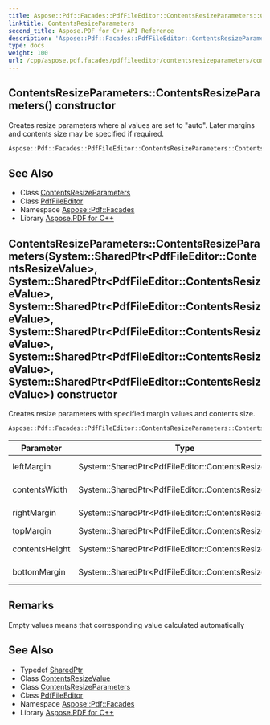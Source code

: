 ```yaml
---
title: Aspose::Pdf::Facades::PdfFileEditor::ContentsResizeParameters::ContentsResizeParameters constructor
linktitle: ContentsResizeParameters
second_title: Aspose.PDF for C++ API Reference
description: 'Aspose::Pdf::Facades::PdfFileEditor::ContentsResizeParameters::ContentsResizeParameters constructor. Creates resize parameters where al values are set to "auto". Later margins and contents size may be specified if required in C++.'
type: docs
weight: 100
url: /cpp/aspose.pdf.facades/pdffileeditor/contentsresizeparameters/contentsresizeparameters/
---
```

## ContentsResizeParameters::ContentsResizeParameters() constructor


Creates resize parameters where al values are set to "auto". Later margins and contents size may be specified if required.

```cpp
Aspose::Pdf::Facades::PdfFileEditor::ContentsResizeParameters::ContentsResizeParameters()
```

## See Also

* Class [ContentsResizeParameters](../)
* Class [PdfFileEditor](../../)
* Namespace [Aspose::Pdf::Facades](../../../)
* Library [Aspose.PDF for C++](../../../../)
## ContentsResizeParameters::ContentsResizeParameters(System::SharedPtr\<PdfFileEditor::ContentsResizeValue\>, System::SharedPtr\<PdfFileEditor::ContentsResizeValue\>, System::SharedPtr\<PdfFileEditor::ContentsResizeValue\>, System::SharedPtr\<PdfFileEditor::ContentsResizeValue\>, System::SharedPtr\<PdfFileEditor::ContentsResizeValue\>, System::SharedPtr\<PdfFileEditor::ContentsResizeValue\>) constructor


Creates resize parameters with specified margin values and contents size.

```cpp
Aspose::Pdf::Facades::PdfFileEditor::ContentsResizeParameters::ContentsResizeParameters(System::SharedPtr<PdfFileEditor::ContentsResizeValue> leftMargin, System::SharedPtr<PdfFileEditor::ContentsResizeValue> contentsWidth, System::SharedPtr<PdfFileEditor::ContentsResizeValue> rightMargin, System::SharedPtr<PdfFileEditor::ContentsResizeValue> topMargin, System::SharedPtr<PdfFileEditor::ContentsResizeValue> contentsHeight, System::SharedPtr<PdfFileEditor::ContentsResizeValue> bottomMargin)
```


| Parameter | Type | Description |
| --- | --- | --- |
| leftMargin | System::SharedPtr\<PdfFileEditor::ContentsResizeValue\> | Left margin value. |
| contentsWidth | System::SharedPtr\<PdfFileEditor::ContentsResizeValue\> | Contents width. |
| rightMargin | System::SharedPtr\<PdfFileEditor::ContentsResizeValue\> | Right margin. |
| topMargin | System::SharedPtr\<PdfFileEditor::ContentsResizeValue\> | Top margin. |
| contentsHeight | System::SharedPtr\<PdfFileEditor::ContentsResizeValue\> | Contents height. |
| bottomMargin | System::SharedPtr\<PdfFileEditor::ContentsResizeValue\> | Bottom margin. |
## Remarks



Empty values means that corresponding value calculated automatically 
## See Also

* Typedef [SharedPtr](../../../../system/sharedptr/)
* Class [ContentsResizeValue](../../contentsresizevalue/)
* Class [ContentsResizeParameters](../)
* Class [PdfFileEditor](../../)
* Namespace [Aspose::Pdf::Facades](../../../)
* Library [Aspose.PDF for C++](../../../../)
